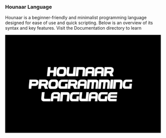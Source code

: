 
### Hounaar Language

Hounaar is a beginner-friendly and minimalist programming language designed for ease of use and quick scripting. Below is an overview of its syntax and key features. Visit the Documentation directory to learn

<img src="https://github.com/hounaar/HounaarLang/blob/main/hounaarlang.jpg">
